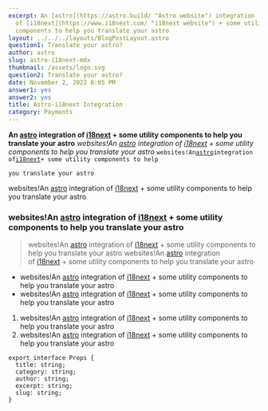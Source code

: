 ```yaml
---
excerpt: An [astro](https://astro.build/ "Astro website") integration
  of [i18next](https://www.i18next.com/ "i18next website") + some utility
  components to help you translate your astro
layout: ../../../layouts/BlogPostLayout.astro
question1: Translate your astro?
author: astro
slug: astro-i18next-mdx
thumbnail: /assets/logo.svg
question2: Translate your astro?
date: November 2, 2022 8:05 PM
answer1: yes
answer2: yes
title: Astro-i18next Integration
category: Payments
---
```

**An [astro](https://astro.build/ "Astro website") integration of [i18next](https://www.i18next.com/ "i18next website") + some utility components to help you translate your astro** *websites!An [astro](https://astro.build/ "Astro website") integration of [i18next](https://www.i18next.com/ "i18next website") + some utility components to help you translate your astro* `websites!An`[`astro`](https://astro.build/ "Astro website")`integration of`[`i18next`](https://www.i18next.com/ "i18next website")`+ some utility components to help `

`you translate your astro`

websites!An [astro](https://astro.build/) integration of [i18next](https://astro.build/) + some utility components to help you translate your astro 

### websites!An [astro](https://astro.build/ "Astro website") integration of [i18next](https://www.i18next.com/ "i18next website") + some utility components to help you translate your astro

> websites!An [astro](https://astro.build/ "Astro website") integration of [i18next](https://www.i18next.com/ "i18next website") + some utility components to help you translate your astro websites!An [astro](https://astro.build/ "Astro website") integration of [i18next](https://www.i18next.com/ "i18next website") + some utility components to help you translate your astro 

* websites!An [astro](https://astro.build/ "Astro website") integration of [i18next](https://www.i18next.com/ "i18next website") + some utility components to help you translate your astro 
* websites!An [astro](https://astro.build/ "Astro website") integration of [i18next](https://www.i18next.com/ "i18next website") + some utility components to help you translate your astro 

1. websites!An [astro](https://astro.build/ "Astro website") integration of [i18next](https://www.i18next.com/ "i18next website") + some utility components to help you translate your astro 
2. websites!An [astro](https://astro.build/ "Astro website") integration of [i18next](https://www.i18next.com/ "i18next website") + some utility components to help you translate your astro 

```
export interface Props {
  title: string;
  category: string;
  author: string;
  excerpt: string;
  slug: string;
}
```